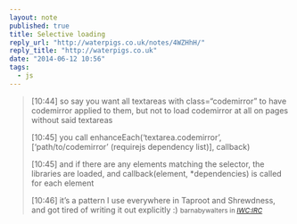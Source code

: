 ```yaml
---
layout: note
published: true
title: Selective loading
reply_url: "http://waterpigs.co.uk/notes/4WZHhH/"
reply_title: "http://waterpigs.co.uk"
date: "2014-06-12 10:56"
tags: 
  - js
---
```


<blockquote>

[10:44] so say you want all textareas with class=“codemirror” to have codemirror applied to them, but not to load codemirror at all on pages without said textareas

[10:45] you call enhanceEach(‘textarea.codemirror’, [‘path/to/codemirror’ (requirejs dependency list)], callback)

[10:45] and if there are any elements matching the selector, the libraries are loaded, and callback(element, *dependencies) is called for each element
 
[10:46] it’s a pattern I use everywhere in Taproot and Shrewdness, and got tired of writing it out explicitly :)
<small>barnabywalters in <a href="http://indiewebcamp.com/irc/2014-06-12#t1402595077"><cite title="IndieWebCamp IRC">IWC:IRC</cite>
</blockquote>

